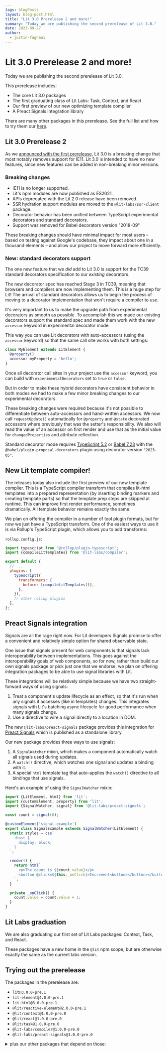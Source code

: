 ```yaml
---
tags: blogPosts
layout: blog-post.html
title: "Lit 3.0 Prerelease 2 and more!"
summary: "Today we are publishing the second prerelease of Lit 3.0."
date: 2023-09-27
author:
  - justin-fagnani
---
```


# Lit 3.0 Prerelease 2 and more!

Today we are publishing the second prerelease of Lit 3.0.

This prerelease includes:
- The core Lit 3.0 packages
- The first graduating class of Lit Labs: Task, Context, and React
- Our first preview of our new optimizing template compiler
- A Preact Signals integration library

There are many other packages in this prerelease. See the full list and how to try them our [here]().

## Lit 3.0 Prerelease 2

As we [announced with the first prerelease](./2023-05-15-lit-3.0-prerelease/), Lit 3.0 is a breaking change that most notably removes support for IE11. Lit 3.0 is intended to have no new features, since new features can be added in non-breaking minor versions.

### Breaking changes

- IE11 is no longer supported.
- Lit's npm modules are now published as ES2021.
- APIs deprecated with the Lit 2.0 release have been removed.
- SSR hydration support modules are moved to the `@lit-labs/ssr-client` package.
- Decorator behavior has been unified between TypeScript experimental decorators and standard decorators.
- Support was removed for Babel decorators version "2018-09"

These breaking changes should have minimal impact for most users – based on testing against Google's codebase, they impact about one in a thousand elements – and allow our project to move forward more efficiently.

### New: standard decorators support

The one new feature that we _did_ add to Lit 3.0 is support for the TC39 standard decorators specification to our _existing_ decorators.

The new decorator spec has reached Stage 3 in TC39, meaning that browsers and compilers are now implementing them. This is a huge step for Lit! The arrival of standard decorators allows us to begin the process of moving to a decorator implementation that won't require a compiler to use.

It's very important to us to make the upgrade path from experimental decorators as smooth as possible. To accomplish this we made our existing decorators support the standard spec and made them work with the new `accessor` keyword in experimental decorator mode.

This way you can use Lit decorators with auto-accessors (using the `accessor` keyword) so that the same call site works with both settings:

```ts
class MyElement extends LitElement {
  @property()
  accessor myProperty = 'hello';
}
```

Once all decorator call sites in your project use the `accessor` keyword, you can build with `experimentalDecorators` set to `true` or `false`.

But in order to make these hybrid decorators have consistent behavior in both modes we had to make a few minor breaking changes to our experimental decorators.

These breaking changes were required because it's not possible to differentiate between auto-accessors and hand-written accessors. We now call `requestUpdate()` automatically for `@property` and `@state` decorated accessors where previously that was the setter's responsibility. We also will read the value of an accessor on first render and use that as the initial value for `changedProperties` and attribute reflection.

Standard decorator mode requires [TypeScript 5.2](https://devblogs.microsoft.com/typescript/announcing-typescript-5-2/#decorator-metadata) or [Babel 7.23](https://babeljs.io/blog/2023/09/25/7.23.0) with the `@babel/plugin-proposal-decorators` plugin using decorator version `"2023-05"`.

## New Lit template compiler!

The releases today also include the first preview of our new template compiler. This is a TypeScript compiler transform that compiles lit-html templates into a prepared representation (by inserting binding markers and creating template parts) so that the template prep steps are skipped at runtime. This can improve first render performance, sometimes dramatically. All template behavior remains exactly the same.

We plan on offering the compiler in a number of tool plugin formats, but for now we just have a TypeScript transform. One of the easiest ways to use it is via Rollup's TypeScript plugin, which allows you to add transforms:

`rollup.config.js`:
```js
import typescript from '@rollup/plugin-typescript';
import {compileLitTemplates} from '@lit-labs/compiler';

export default {
  // ...
  plugins: [
    typescript({
      transformers: {
        before: [compileLitTemplates()],
      },
    }),
    // other rollup plugins
  ],
};
```

## Preact Signals integration

Signals are all the rage right now. For Lit developers Signals promise to offer a convenient and relatively simple option for shared observable state.

One issue that signals present for web components is that signals lack interoperability between implementations. This goes against the interoperability goals of web components, so for now, rather than build our own signals package or pick just one that we endorse, we plan on offering integration packages to be able to use signal libraries with Lit.

These integrations will be relatively simple because we have two straight-forward ways of using signals:
1. Treat a component's update lifecycle as an effect, so that it's run when any signals it accesses (like in templates) changes. This integrates signals with Lit's batching async lifecycle for good performance when many signals change.
2. Use a directive to wire a signal directly to a location in DOM.

The new `@lit-labs/preact-signals` package provides this integration for [Preact Signals](https://preactjs.com/guide/v10/signals/) which is published as a standalone library.

Our new package provides three ways to use signals:
1. A `SignalWatcher` mixin, which makes a component automatically watch all signals used during updates.
2. A `watch()` directive, which watches one signal and updates a binding with it.
2. A special `html` template tag that auto-applies the `watch()` directive to all bindings that use signals.

Here's an example of using the `SignalWatcher` mixin:

```ts
import {LitElement, html} from 'lit';
import {customElement, property} from 'lit';
import {SignalWatcher, signal} from '@lit-labs/preact-signals';

const count = signal(0);

@customElement('signal-example')
export class SignalExample extends SignalWatcher(LitElement) {
  static styles = css`
    :host {
      display: block;
    }
  `;

  render() {
    return html`
      <p>The count is ${count.value}</p>
      <button @click=${this._onClick}>Increment<button></button></button>
    `;
  }

  private _onClick() {
    count.value = count.value + 1;
  }
}
```

## Lit Labs graduation

We are also graduating our first set of Lit Labs packages: Context, Task, and React.

These packages have a new home in the `@lit` npm scope, but are otherwise exactly the same as the current labs version.

## Trying out the prerelease

The packages in the prerelease are:

- `lit@3.0.0-pre.1`
- `lit-element@4.0.0-pre.1`
- `lit-html@3.0.0-pre.1`
- `@lit/reactive-element@2.0.0-pre.1`
- `@lit/context@1.0.0-pre.0`
- `@lit/react@1.0.0-pre.0`
- `@lit/task@1.0.0-pre.0`
- `@lit-labs/compiler@1.0.0-pre.0`
- `@lit-labs/preact-signals@1.0.0-pre.0`

<details>
  <summary>plus our other packages that depend on those:</summary>

- `@lit/localize-tools@0.7.0-pre.1`
- `@lit/localize@0.12.0-pre.1`
- `@lit/ts-transformers@2.0.0-pre.1`
- `@lit-labs/analyzer@0.10.0-pre.0`
- `@lit-labs/cli-localize@0.2.0-pre.1`
- `@lit-labs/cli@0.6.1-pre.0`
- `@lit-labs/context@0.5.0-pre.0`
- `@lit-labs/eleventy-plugin-lit@1.0.2-pre.1`
- `@lit-labs/gen-manifest@0.3.0-pre.0`
- `@lit-labs/gen-utils@0.3.0-pre.0`
- `@lit-labs/gen-wrapper-react@0.3.0-pre.0`
- `@lit-labs/gen-wrapper-vue@0.3.0-pre.0`
- `@lit-labs/motion@1.0.5-pre.0`
- `@lit-labs/nextjs@0.1.2-pre.1`
- `@lit-labs/observers@2.0.1-pre.1`
- `@lit-labs/react@2.1.1-pre.0`
- `@lit-labs/router@0.1.2-pre.1`
- `@lit-labs/scoped-registry-mixin@1.0.2-pre.1`
- `@lit-labs/ssr-client@1.1.4-pre.1`
- `@lit-labs/ssr-dom-shim@1.1.2-pre.1`
- `@lit-labs/ssr-react@0.2.1-pre.0`
- `@lit-labs/ssr@3.1.8-pre.0`
- `@lit-labs/task@3.1.0-pre.0`
- `@lit-labs/testing@0.2.2-pre.1`
- `@lit-labs/virtualizer@2.0.8-pre.0`
- `@lit-labs/vue-utils@0.1.1-pre.1`

</details>
